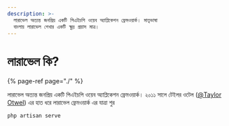 ```yaml
---
description: >-
  লারাভেল অত্যন্ত জনপ্রিয় একটি পিএইচপি ওয়েব অ্যাপ্লিকেশন ফ্রেমওয়ার্ক। মাতৃভাষা
  বাংলায় লারাভেল শেখার একটি ক্ষুদ্র প্রয়াস মাত্র।
---
```


# লারাভেল কি?



{% page-ref page="./" %}

লারাভেল অত্যন্ত জনপ্রিয় একটি পিএইচপি ওয়েব অ্যাপ্লিকেশন ফ্রেমওয়ার্ক।  ২০১১ সালে টেইলর ওটেল \([@Taylor Otwel](https://medium.com/@taylorotwell)\) এর হাত ধরে লারাভেল ফ্রেমওয়ার্ক এর যাত্রা শুর

```bash
php artisan serve
```



